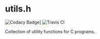 # utils.h

![Codacy Badge](https://api.codacy.com/project/badge/Grade/b2ad02a6def742d1a603ce5f1bf165f3)] ![Travis CI](https://travis-ci.org/keiranrowan/utils.h.svg?branch=master)


Collection of utility functions for C programs.
